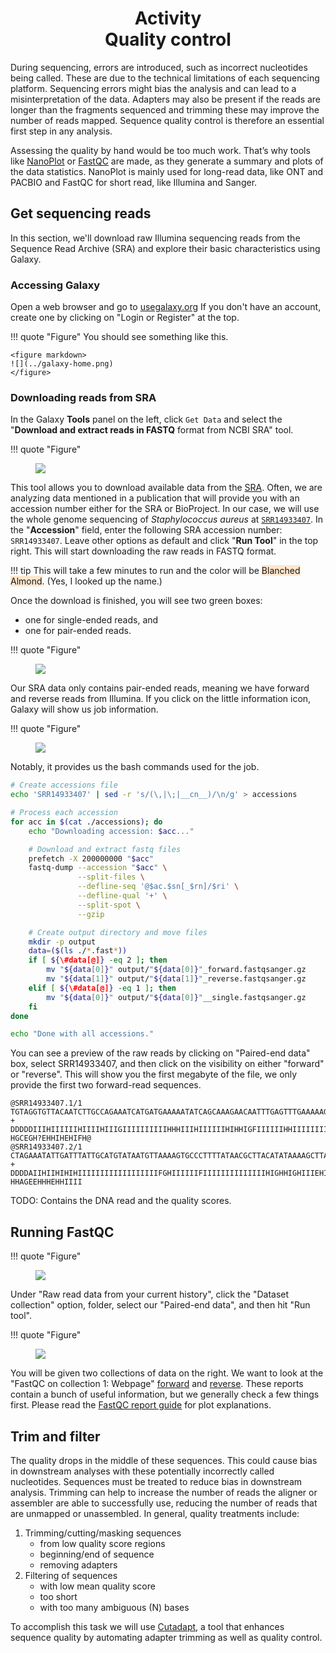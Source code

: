 <h1 align="center">
<b>Activity</b><br>
Quality control
</h1>

During sequencing, errors are introduced, such as incorrect nucleotides being called.
These are due to the technical limitations of each sequencing platform.
Sequencing errors might bias the analysis and can lead to a misinterpretation of the data.
Adapters may also be present if the reads are longer than the fragments sequenced and trimming these may improve the number of reads mapped.
Sequence quality control is therefore an essential first step in any analysis.

Assessing the quality by hand would be too much work.
That’s why tools like [NanoPlot](https://github.com/wdecoster/NanoPlot) or [FastQC](https://www.bioinformatics.babraham.ac.uk/projects/fastqc/) are made, as they generate a summary and plots of the data statistics.
NanoPlot is mainly used for long-read data, like ONT and PACBIO and FastQC for short read, like Illumina and Sanger.

## Get sequencing reads

In this section, we'll download raw Illumina sequencing reads from the Sequence Read Archive (SRA) and explore their basic characteristics using Galaxy.

### Accessing Galaxy

Open a web browser and go to [usegalaxy.org](https://usegalaxy.org/)
If you don't have an account, create one by clicking on "Login or Register" at the top.

!!! quote "Figure"
    You should see something like this.

    <figure markdown>
    ![](../galaxy-home.png)
    </figure>

### Downloading reads from SRA

In the Galaxy **Tools** panel on the left, click `Get Data` and select the "**Download and extract reads in FASTQ** format from NCBI SRA" tool.

!!! quote "Figure"
    <figure markdown>
    ![](img/download-fastq.png)
    </figure>

This tool allows you to download available data from the [SRA](https://www.ncbi.nlm.nih.gov/sra).
Often, we are analyzing data mentioned in a publication that will provide you with an accession number either for the SRA or BioProject.
In our case, we will use the whole genome sequencing of *Staphylococcus aureus* at [`SRR14933407`](https://www.ncbi.nlm.nih.gov/sra/?term=SRR14933407).
In the "**Accession**" field, enter the following SRA accession number: `SRR14933407`.
Leave other options as default and click "**Run Tool**" in the top right.
This will start downloading the raw reads in FASTQ format.

!!! tip
    This will take a few minutes to run and the color will be <span style="background-color:#FFE6CD">Blanched Almond</span>.
    (Yes, I looked up the name.)

Once the download is finished, you will see two green boxes:

-   one for single-ended reads, and
-   one for pair-ended reads.

!!! quote "Figure"
    <figure markdown>
    ![](img/download-done.png)
    </figure>

Our SRA data only contains pair-ended reads, meaning we have forward and reverse reads from Illumina.
If you click on the little information icon, Galaxy will show us job information.

!!! quote "Figure"
    <figure markdown>
    ![](img/download-info.png)
    </figure>

Notably, it provides us the bash commands used for the job.

```sh
# Create accessions file
echo 'SRR14933407' | sed -r 's/(\,|\;|__cn__)/\n/g' > accessions

# Process each accession
for acc in $(cat ./accessions); do
    echo "Downloading accession: $acc..."

    # Download and extract fastq files
    prefetch -X 200000000 "$acc"
    fastq-dump --accession "$acc" \
               --split-files \
               --defline-seq '@$ac.$sn[_$rn]/$ri' \
               --defline-qual '+' \
               --split-spot \
               --gzip

    # Create output directory and move files
    mkdir -p output
    data=($(ls ./*.fast*))
    if [ ${\#data[@]} -eq 2 ]; then
        mv "${data[0]}" output/"${data[0]}"_forward.fastqsanger.gz
        mv "${data[1]}" output/"${data[1]}"_reverse.fastqsanger.gz
    elif [ ${\#data[@]} -eq 1 ]; then
        mv "${data[0]}" output/"${data[0]}"__single.fastqsanger.gz
    fi
done

echo "Done with all accessions."
```

You can see a preview of the raw reads by clicking on "Paired-end data" box, select SRR14933407, and then click on the <span class="material-symbols-outlined">visibility</span> on either "forward" or "reverse".
This will show you the first megabyte of the file, we only provide the first two forward-read sequences.

```text
@SRR14933407.1/1
TGTAGGTGTTACAATCTTGCCAGAAATCATGATGAAAAATATCAGCAAAGAACAATTTGAGTTTGAAAAAGTAGAAATTGATAATGAACCGCTGATTCGTTCGACATTTATGAGTTATGATCCGAGTATGTTGCAATTACCACAAGTTGATTCATTTGTAAATCTTATGACGAGCTTTGTTGAAGAACCAAAGGCGTAGTCTTAGACTAATTTAAGGTTAGTATTTAATTTTAAAGATCGGAAGAGCACAC
+
DDDDDIIIHIIIIIIHIIIIHIIIGIIIIIIIIIIHHHIIIHIIIIIIHIHHIGFIIIIIIHHIIIIIIIIHHIIIIE<DFHHIIIHHIEHCHIIIIIIIHHHHIIHHIIIIFIIIIIIIIIIIIIIIIIIHIIIIIIIIIHIIIIHIIHIIHHIIIIIIIIIIHIIHHIIGIIGIHIHHHHGIIIIIIIIHIHIIIIIIIGIIHHIIIHIHHG@GHGCGHHHHIIIHHIIH?HGCEGH?EHHIHEHIFH@
@SRR14933407.2/1
CTAGAAATATTGATTTATTGCATGTATAATGTTAAAAGTGCCCTTTTATAACGCTTACATATAAAAGCTTATTTAGGGAGAGGGATATTCAACAAGGGGGATTTGAAAATGATAGAACTTAATGCAATTACAACATTATGTTTAGCCTGTATACTTTACTTACTTGGTAAAGCTATCGTTAATCACGTTAATTTTTTAAAACGCATTTGTATACCAGCACCAGTGATTGGTGGCTTAATCTTTGCTATTTT
+
DDDDAIIHIIHIHIHIIIIIIIIIIIIIIIIIIFGHIIIIIIFIIIIIIIIIIIIIIHIGHHIGHIIIEHIIIHIHHIDHHHGIIIIIIIIHIHHHFHHHCEHHIIIIGHCHHHHIIIIIIIIIHIIIIIIIIIHIHIIIIHIHIIIIIIHIHHHIIHIHIIIIIIHIIIIIIIHHHIIHIGHHHIIIIIIIIHIIIHIIIIIHHGIHIIFHHGEHIIHEHIIIIHICHHHHC??HHAGEEHHHEHHIIII
```

TODO: Contains the DNA read and the quality scores.

## Running FastQC

!!! quote "Figure"
    <figure markdown>
    ![](img/fastqc.png)
    </figure>

Under "Raw read data from your current history", click the "Dataset collection" option, <span class="material-symbols-outlined">folder</span>, select our "Paired-end data", and then hit "Run tool".

!!! quote "Figure"
    <figure markdown>
    ![](img/fastqc-dataselection.png)
    </figure>

You will be given two collections of data on the right.
We want to look at the "FastQC on collection 1: Webpage" <a href="https://omics.crumblearn.org/genomics/assembly/qc/fastqc/fastqc_forward_initial.html" target="blank">forward</a> and <a href="https://omics.crumblearn.org/genomics/assembly/qc/fastqc/fastqc_reverse_initial.html" target="blank">reverse</a>.
These reports contain a bunch of useful information, but we generally check a few things first.
Please read the [FastQC report guide](https://omics.crumblearn.org/genomics/assembly/qc/fastqc/analysis/) for plot explanations.

## Trim and filter

The quality drops in the middle of these sequences.
This could cause bias in downstream analyses with these potentially incorrectly called nucleotides. Sequences must be treated to reduce bias in downstream analysis.
Trimming can help to increase the number of reads the aligner or assembler are able to successfully use, reducing the number of reads that are unmapped or unassembled.
In general, quality treatments include:

1.  Trimming/cutting/masking sequences
    -   from low quality score regions
    -   beginning/end of sequence
    -   removing adapters
2.  Filtering of sequences
    -   with low mean quality score
    -   too short
    -   with too many ambiguous (N) bases

To accomplish this task we will use [Cutadapt](https://cutadapt.readthedocs.io/en/stable/index.html), a tool that enhances sequence quality by automating adapter trimming as well as quality control.
